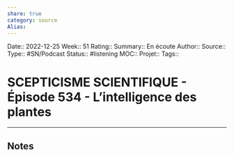 ```yaml
---
share: true 
category: source
Alias:
---
```

Date:: 2022-12-25
Week:: 51
Rating::
Summary:: En écoute
Author::
Source:: 
Type:: #SN/Podcast 
Status:: #listening 
MOC::
Projet:: 
Tags:: 

# SCEPTICISME SCIENTIFIQUE - Épisode 534 - L’intelligence des plantes


***

## Notes
